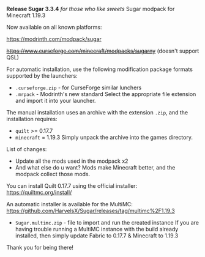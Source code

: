 **Release Sugar 3.3.4**
_for those who like sweets_
Sugar modpack for Minecraft 1.19.3

Now available on all known platforms:

https://modrinth.com/modpack/sugar

~~https://www.curseforge.com/minecraft/modpacks/sugarny~~ (doesn't support QSL)

For automatic installation, use the following modification package formats supported by the launchers:
+ `.curseforge.zip` - for CurseForge similar lunchers
+ `.mrpack` - Modrinth's new standard
Select the appropriate file extension and import it into your launcher.

The manual installation uses an archive with the extension `.zip`, and the installation requires:
+ `quilt` >= 0.17.7
+ `minecraft` = 1.19.3
Simply unpack the archive into the games directory.

List of changes:
+ Update all the mods used in the modpack x2 
+ And what else do u want? Mods make Minecraft better, and the modpack collect those mods.

You can install Quilt 0.17.7 using the official installer: 
https://quiltmc.org/install/

An automatic installer is available for the MultiMC:
https://github.com/HarvelsX/Sugar/releases/tag/multimc%2F1.19.3
+ `Sugar.multimc.zip` -  file to import and run the created instance
If you are having trouble running a MultiMC instance with the build already installed,
then simply update Fabric to 0.17.7 & Minecraft to 1.19.3

Thank you for being there!